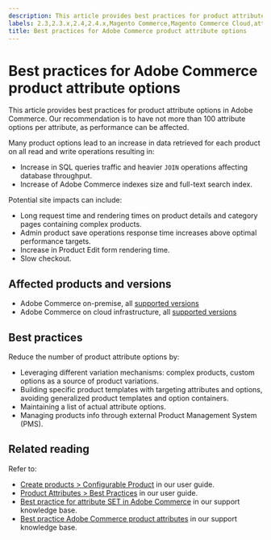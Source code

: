 ```yaml
---
description: This article provides best practices for product attribute options in Adobe Commerce. Our recommendation is to have not more than 100 attribute options per attribute, as performance can be affected.
labels: 2.3,2.3.x,2.4,2.4.x,Magento Commerce,Magento Commerce Cloud,attribute,best practices,products,Magento,Adobe Commerce,cloud infrastructure,on-premises
title: Best practices for Adobe Commerce product attribute options
---
```


# Best practices for Adobe Commerce product attribute options

This article provides best practices for product attribute options in Adobe Commerce. Our recommendation is to have not more than 100 attribute options per attribute, as performance can be affected.

Many product options lead to an increase in data retrieved for each product on all read and write operations resulting in:

* Increase in SQL queries traffic and heavier `JOIN` operations affecting database throughput.
* Increase of Adobe Commerce indexes size and full-text search index.

Potential site impacts can include:

* Long request time and rendering times on product details and category pages containing complex products.
* Admin product save operations response time increases above optimal performance targets.
* Increase in Product Edit form rendering time.
* Slow checkout.

## Affected products and versions

* Adobe Commerce on-premise, all [supported versions](https://magento.com/sites/default/files/magento-software-lifecycle-policy.pdf)
* Adobe Commerce on cloud infrastructure, all [supported versions](https://magento.com/sites/default/files/magento-software-lifecycle-policy.pdf)

## Best practices

Reduce the number of product attribute options by:

* Leveraging different variation mechanisms: complex products, custom options as a source of product variations.
* Building specific product templates with targeting attributes and options, avoiding generalized product templates and option containers.
* Maintaining a list of actual attribute options.
* Managing products info through external Product Management System (PMS).

## Related reading

Refer to:

* [Create products > Configurable Product](https://docs.magento.com/user-guide/catalog/product-create-configurable.html) in our user guide.
* [Product Attributes > Best Practices](https://docs.magento.com/user-guide/catalog/attribute-best-practices.html) in our user guide.
* [Best practice for attribute SET in Adobe Commerce](https://support.magento.com/hc/en-us/articles/360045041092) in our support knowledge base.
* [Best practice Adobe Commerce product attributes](https://support.magento.com/hc/en-us/articles/360048256612) in our support knowledge base.